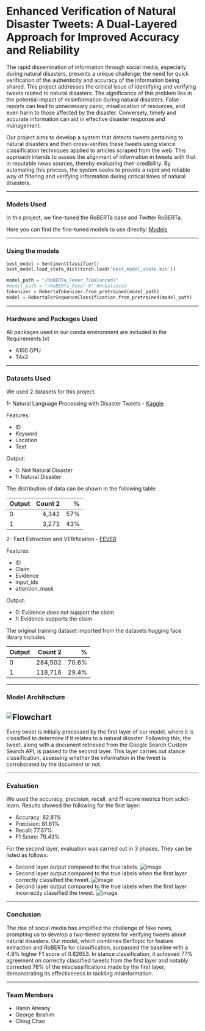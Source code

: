 # Enhanced Verification of Natural Disaster Tweets: A Dual-Layered Approach for Improved Accuracy and Reliability
The rapid dissemination of information through social media, especially during natural disasters, presents a unique challenge: the need for quick verification of the authenticity and accuracy of the information being shared. This project addresses the critical issue of identifying and verifying tweets related to natural disasters. The significance of this problem lies in the potential impact of misinformation during natural disasters. False reports can lead to unnecessary panic, misallocation of resources, and even harm to those affected by the disaster. Conversely, timely and accurate information can aid in effective disaster response and management.

Our project aims to develop a system that detects tweets pertaining to natural disasters and then cross-verifies these tweets using stance classification techniques applied to articles scraped from the web. This approach intends to assess the alignment of information in tweets with that in reputable news sources, thereby evaluating their credibility. By automating this process, the system seeks to provide a rapid and reliable way of filtering and verifying information during critical times of natural disasters.

---
### Models Used
In this project, we fine-tuned the RoBERTa base and Twitter RoBERTa.

Here you can find the fine-tuned models to use directly:
[Models](https://mbzuaiac-my.sharepoint.com/:f:/g/personal/george_ibrahim_mbzuai_ac_ae/Eq84EZvljrJNgn6YDgLm-ZUBftnUf0ZkVQzZn1k_qgbdww?e=ON5s0x)

---
### Using the models
```python
best_model = SentimentClassifier()
best_model.load_state_dict(torch.load('best_model_state.bin'))
```

```python
model_path = "/RoBERTa_Fever_7(Balanced)"
#model_path = "/RoBERTa_Fever_6" #Unbalanced
tokenizer = RobertaTokenizer.from_pretrained(model_path)
model = RobertaForSequenceClassification.from_pretrained(model_path)
```
---
### Hardware and Packages Used
All packages used in our conda environment are included in the Requirements.txt  

- A100 GPU
- T4x2

---
### Datasets Used
We used 2 datasets for this project.

1- Natural Language Processing with Disaster Tweets - [Kaggle](https://www.kaggle.com/competitions/nlp-getting-started)
 
 Features:
  - ID
  - Keyword
  - Location
  - Text
 
  Output:
  - 0: Not Natural Disaster
  - 1: Natural Disaster
  
  The distribution of data can be shown in the following table

  | Output | Count 2 | % |
  | :---            | ---:            | ---: |
  | 0  | 4,342   | 57% |
  | 1  | 3,271   | 43% |

2- Fact Extraction and VERification - [FEVER](https://huggingface.co/datasets/mwong/fever-evidence-related/viewer/default/train) 
  
  Features:
  - ID
  - Claim
  - Evidence
  - input_ids
  - attention_mask
  
   Output:
   - 0: Evidence does not support the claim
   - 1: Evidence supports the claim

  
  The original training dataset imported from the datasets hugging face library includes
  
  | Output | Count 2 | % |
  | :---            | ---:            | ---: |
  | 0  | 284,502   | 70.6% |
  | 1  | 118,716   | 29.4% |



---
### Model Architecture
![Flowchart](https://github.com/GeorgeSherif/Enhanced-Verification-of-Natural-Disaster-Tweets/assets/65810674/e91f53e9-6e63-4296-b69e-c2ac4624a26c)
---
Every tweet is initially processed by the first layer of our model, where it is classified to determine if it relates to a natural disaster. Following this, the tweet, along with a document retrieved from the Google Search Custom Search API, is passed to the second layer. This layer carries out stance classification, assessing whether the information in the tweet is corroborated by the document or not.

---
### Evaluation
We used the accuracy, precision, recall, and f1-score metrics from scikit-learn.
Results showed the following for the first layer:
- Accuracy: 82.81%
- Precision: 81.61%
- Recall: 77.37%
- F1 Score: 79.43%

For the second layer, evaluation was carried out in 3 phases. They can be listed as follows:
- Second layer output compared to the true labels.
![image](https://github.com/GeorgeSherif/Enhanced-Verification-of-Natural-Disaster-Tweets/assets/65810674/1ec9fe40-0f90-47d7-98ad-ec86eefa134a)
- Second layer output compared to the true labels when the first layer correctly classified the tweet.
![image](https://github.com/GeorgeSherif/Enhanced-Verification-of-Natural-Disaster-Tweets/assets/65810674/01d70120-da51-4261-9c21-12ed8af5591e)
- Second layer output compared to the true labels when the first layer incorrectly classified the tweet.
![image](https://github.com/GeorgeSherif/Enhanced-Verification-of-Natural-Disaster-Tweets/assets/65810674/f63c0344-28c4-4b5c-b950-935f5a027306)

--- 
### Conclusion
The rise of social media has amplified the challenge of fake news, prompting us to develop a two-tiered system for verifying tweets about natural disasters. Our model, which combines BerTopic for feature extraction and RoBERTa for classification, surpassed the baseline with a 4.9% higher F1 score of 0.82653. In stance classification, it achieved 77% agreement on correctly classified tweets from the first layer and notably corrected 76% of the misclassifications made by the first layer, demonstrating its effectiveness in tackling misinformation.

---
### Team Members
- Hanin Atwany
- George Ibrahim
- Ching Chao



